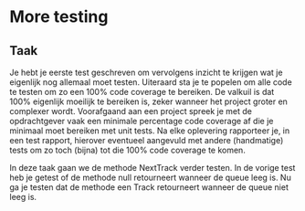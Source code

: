 # More testing
## Taak
Je hebt je eerste test geschreven om vervolgens inzicht te krijgen wat je eigenlijk nog allemaal moet testen. Uiteraard sta je te popelen om alle code te testen om zo een 100% code coverage te bereiken. De valkuil is dat 100% eigenlijk moeilijk te bereiken is, zeker wanneer het project groter en complexer wordt. Voorafgaand aan een project spreek je met de opdrachtgever vaak een minimale percentage code coverage af die je minimaal moet bereiken met unit tests. Na elke oplevering rapporteer je, in een test rapport, hierover eventueel aangevuld met andere (handmatige) tests om zo toch (bijna) tot die 100% code coverage te komen.

In deze taak gaan we de methode NextTrack verder testen. In de vorige test heb je getest of de methode null retourneert wanneer de queue leeg is. Nu ga je testen dat de methode een Track retourneert wanneer de queue niet leeg is.